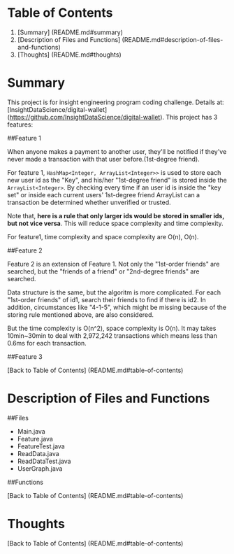 # Table of Contents

1. [Summary] (README.md#summary)
2. [Description of Files and Functions] (README.md#description-of-files-and-functions)
3. [Thoughts] (README.md#thoughts)

# Summary

This project is for insight engineering program coding challenge. Details at: [InsightDataScience/digital-wallet] (https://github.com/InsightDataScience/digital-wallet).
This project has 3 features:

##Feature 1

When anyone makes a payment to another user, they'll be notified if they've never made a transaction with that user before.(1st-degree friend).

For feature 1, `HashMap<Integer, ArrayList<Integer>>` is used to store each new user id as the "Key", and his/her "1st-degree friend" is stored inside the `ArrayList<Integer>`. By checking every time if an user id is inside the "key set" or inside each current users' 1st-degree friend ArrayList can a transaction be determined whether unverified or trusted.

Note that, **here is a rule that only larger ids would be stored in smaller ids, but not vice versa**. This will reduce space complexity and time complexity.

For feature1, time complexity and space complexity are O(n), O(n).

##Feature 2

Feature 2 is an extension of Feature 1. Not only the "1st-order friends" are searched, but the "friends of a friend" or "2nd-degree friends" are searched.

Data structure is the same, but the algoritm is more complicated. For each "1st-order friends" of id1, search their friends to find if there is id2. In addition, circumstances like "4-1-5", which might be missing because of the storing rule mentioned above, are also considered.

But the time complexity is O(n^2), space complexity is O(n). It may takes 10min~30min to deal with 2,972,242 transactions which means less than 0.6ms for each transaction.

##Feature 3


[Back to Table of Contents] (README.md#table-of-contents)

# Description of Files and Functions
##Files
* Main.java
* Feature.java
* FeatureTest.java
* ReadData.java
* ReadDataTest.java
* UserGraph.java

##Functions

[Back to Table of Contents] (README.md#table-of-contents)

# Thoughts

[Back to Table of Contents] (README.md#table-of-contents)
